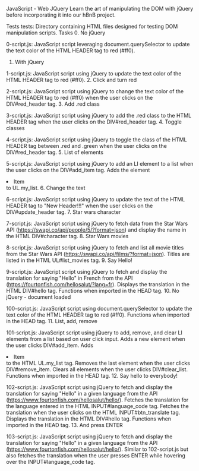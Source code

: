 JavaScript - Web JQuery
Learn the art of manipulating the DOM with jQuery before incorporating it into our hBnB project.

Tests
tests: Directory containing HTML files designed for testing DOM manipulation scripts.
Tasks
0. No jQuery

0-script.js: JavaScript script leveraging document.querySelector to update the text color of the HTML HEADER tag to red (#ff0).
1. With jQuery

1-script.js: JavaScript script using jQuery to update the text color of the HTML HEADER tag to red (#ff0).
2. Click and turn red

2-script.js: JavaScript script using jQuery to change the text color of the HTML HEADER tag to red (#ff0) when the user clicks on the DIV#red_header tag.
3. Add .red class

3-script.js: JavaScript script using jQuery to add the .red class to the HTML HEADER tag when the user clicks on the DIV#red_header tag.
4. Toggle classes

4-script.js: JavaScript script using jQuery to toggle the class of the HTML HEADER tag between .red and .green when the user clicks on the DIV#red_header tag.
5. List of elements

5-script.js: JavaScript script using jQuery to add an LI element to a list when the user clicks on the DIV#add_item tag.
Adds the element <li>Item</li> to UL.my_list.
6. Change the text

6-script.js: JavaScript script using jQuery to update the text of the HTML HEADER tag to "New Header!!!" when the user clicks on the DIV#update_header tag.
7. Star wars character

7-script.js: JavaScript script using jQuery to fetch data from the Star Wars API (https://swapi.co/api/people/5/?format=json) and display the name in the HTML DIV#character tag.
8. Star Wars movies

8-script.js: JavaScript script using jQuery to fetch and list all movie titles from the Star Wars API (https://swapi.co/api/films/?format=json).
Titles are listed in the HTML UL#list_movies tag.
9. Say Hello!

9-script.js: JavaScript script using jQuery to fetch and display the translation for saying "Hello" in French from the API (https://fourtonfish.com/hellosalut/?lang=fr).
Displays the translation in the HTML DIV#hello tag.
Functions when imported in the HEAD tag.
10. No jQuery - document loaded

100-script.js: JavaScript script using document.querySelector to update the text color of the HTML HEADER tag to red (#ff0).
Functions when imported in the HEAD tag.
11. List, add, remove

101-script.js: JavaScript script using jQuery to add, remove, and clear LI elements from a list based on user click input.
Adds a new element when the user clicks DIV#add_item.
Adds <li>Item</li> to the HTML UL.my_list tag.
Removes the last element when the user clicks DIV#remove_item.
Clears all elements when the user clicks DIV#clear_list.
Functions when imported in the HEAD tag.
12. Say hello to everybody!

102-script.js: JavaScript script using jQuery to fetch and display the translation for saying "Hello" in a given language from the API (https://www.fourtonfish.com/hellosalut/hello/).
Fetches the translation for the language entered in the HTML INPUT#language_code tag.
Fetches the translation when the user clicks on the HTML INPUT#btn_translate tag.
Displays the translation in the HTML DIV#hello tag.
Functions when imported in the HEAD tag.
13. And press ENTER

103-script.js: JavaScript script using jQuery to fetch and display the translation for saying "Hello" in a given language from the API (https://www.fourtonfish.com/hellosalut/hello/).
Similar to 102-script.js but also fetches the translation when the user presses ENTER while hovering over the INPUT#language_code tag.



